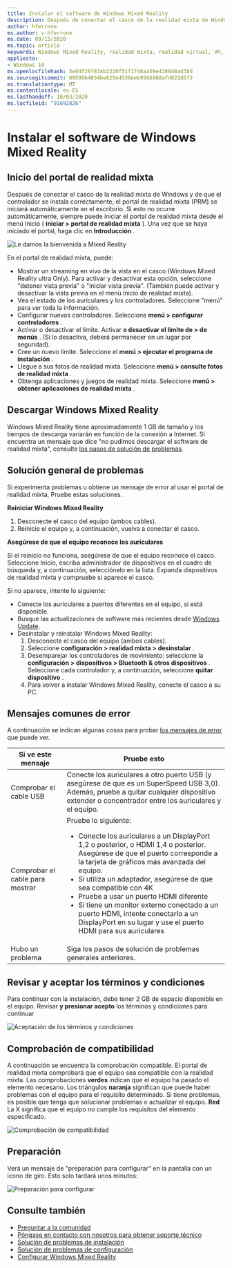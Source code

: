 ```yaml
---
title: Instalar el software de Windows Mixed Reality
description: Después de conectar el casco de la realidad mixta de Windows, use la aplicación del portal de realidad mixta para empezar a trabajar y descargar las características de Windows Mixed Reality.
author: hferrone
ms.author: v-hferrone
ms.date: 09/15/2020
ms.topic: article
keywords: Windows Mixed Reality, realidad mixta, realidad virtual, VR, MR, introducción, configuración, portal de realidad mixta
appliesto:
- Windows 10
ms.openlocfilehash: 5e04f29f834b2220f51f1748aa59e4188d8ad38d
ms.sourcegitcommit: 09599b4034be825e4536eeb9566968afd021d5f3
ms.translationtype: MT
ms.contentlocale: es-ES
ms.lasthandoff: 10/03/2020
ms.locfileid: "91692826"
---
```

# <a name="install-windows-mixed-reality-software"></a>Instalar el software de Windows Mixed Reality

## <a name="launch-mixed-reality-portal"></a>Inicio del portal de realidad mixta

Después de conectar el casco de la realidad mixta de Windows y de que el controlador se instala correctamente, el portal de realidad mixta (PRM) se iniciará automáticamente en el escritorio. Si esto no ocurre automáticamente, siempre puede iniciar el portal de realidad mixta desde el menú Inicio ( **iniciar > portal de realidad mixta** ). Una vez que se haya iniciado el portal, haga clic en **Introducción** .

![Le damos la bienvenida a Mixed Reality](images/1050px-mixedrealityportal.png)

En el portal de realidad mixta, puede:

* Mostrar un streaming en vivo de la vista en el casco (Windows Mixed Reality ultra Only). Para activar y desactivar esta opción, seleccione "detener vista previa" o "iniciar vista previa". (También puede activar y desactivar la vista previa en el menú Inicio de realidad mixta).
* Vea el estado de los auriculares y los controladores. Seleccione "menú" para ver toda la información.
* Configurar nuevos controladores. Seleccione **menú > configurar controladores** .
* Activar o desactivar el límite. Activar **o desactivar el límite de > de menús** . (Si lo desactiva, deberá permanecer en un lugar por seguridad).
* Cree un nuevo límite. Seleccione el **menú > ejecutar el programa de instalación** .
* Llegue a sus fotos de realidad mixta. Seleccione **menú > consulte fotos de realidad mixta** .
* Obtenga aplicaciones y juegos de realidad mixta. Seleccione **menú > obtener aplicaciones de realidad mixta** .

## <a name="download-windows-mixed-reality"></a>Descargar Windows Mixed Reality

Windows Mixed Reality tiene aproximadamente 1 GB de tamaño y los tiempos de descarga variarán en función de la conexión a Internet. Si encuentra un mensaje que dice "no pudimos descargar el software de realidad mixta", consulte [los pasos de solución de problemas](installation_errors.md#we-couldnt-download-the-mixed-reality-software-or-hang-tight-while-we-do-some-downloading).

## <a name="general-troubleshooting"></a>Solución general de problemas

Si experimenta problemas u obtiene un mensaje de error al usar el portal de realidad mixta, Pruebe estas soluciones.

**Reiniciar Windows Mixed Reality**

1. Desconecte el casco del equipo (ambos cables).
2. Reinicie el equipo y, a continuación, vuelva a conectar el casco.

**Asegúrese de que el equipo reconoce los auriculares**

Si el reinicio no funciona, asegúrese de que el equipo reconoce el casco. Seleccione Inicio, escriba administrador de dispositivos en el cuadro de búsqueda y, a continuación, selecciónelo en la lista. Expanda dispositivos de realidad mixta y compruebe si aparece el casco. 

Si no aparece, intente lo siguiente:
* Conecte los auriculares a puertos diferentes en el equipo, si está disponible.
* Busque las actualizaciones de software más recientes desde [Windows Update](https://support.microsoft.com/help/12373).
* Desinstalar y reinstalar Windows Mixed Reality:
    1. Desconecte el casco del equipo (ambos cables).
    2. Seleccione **configuración > realidad mixta > desinstalar** .
    3. Desemparejar los controladores de movimiento: seleccione la **configuración > dispositivos > Bluetooth & otros dispositivos** . Seleccione cada controlador y, a continuación, seleccione **quitar dispositivo** .
    4. Para volver a instalar Windows Mixed Reality, conecte el casco a su PC.

## <a name="common-error-messages"></a>Mensajes comunes de error

A continuación se indican algunas cosas para probar [los mensajes de error](error-codes.md) que puede ver.

| Si ve este mensaje | Pruebe esto |
| --- | --- |
| Comprobar el cable USB | Conecte los auriculares a otro puerto USB (y asegúrese de que es un SuperSpeed USB 3,0). Además, pruebe a quitar cualquier dispositivo extender o concentrador entre los auriculares y el equipo. |
| Comprobar el cable para mostrar | Pruebe lo siguiente: <ul><li>Conecte los auriculares a un DisplayPort 1,2 o posterior, o HDMI 1,4 o posterior. Asegúrese de que el puerto corresponde a la tarjeta de gráficos más avanzada del equipo.</li><li>Si utiliza un adaptador, asegúrese de que sea compatible con 4K</li><li>Pruebe a usar un puerto HDMI diferente</li><li>Si tiene un monitor externo conectado a un puerto HDMI, intente conectarlo a un DisplayPort en su lugar y use el puerto HDMI para sus auriculares</li></ul> |
| Hubo un problema | Siga los pasos de solución de problemas generales anteriores. |

## <a name="review-and-accept-terms-and-conditions"></a>Revisar y aceptar los términos y condiciones

Para continuar con la instalación, debe tener 2 GB de espacio disponible en el equipo. Revisar **y presionar acepto** los términos y condiciones para continuar

![Aceptación de los términos y condiciones](images/1050px-mixedrealityportalpage2.png)

## <a name="compatibility-check"></a>Comprobación de compatibilidad

A continuación se encuentra la comprobación compatible. El portal de realidad mixta comprobará que el equipo sea compatible con la realidad mixta. Las comprobaciones **verdes** indican que el equipo ha pasado el elemento necesario. Los triángulos **naranja** significan que puede haber problemas con el equipo para el requisito determinado. Si tiene problemas, es posible que tenga que solucionar problemas o actualizar el equipo. **Red** La X significa que el equipo no cumple los requisitos del elemento especificado.

![Comprobación de compatibilidad](images/1050px-compatcheck.png)

## <a name="getting-ready"></a>Preparación

Verá un mensaje de "preparación para configurar" en la pantalla con un icono de giro. Esto solo tardará unos minutos:

![Preparación para configurar](images/1050px-gettingsetup.png)

## <a name="see-also"></a>Consulte también
* [Preguntar a la comunidad](https://answers.microsoft.com)
* [Póngase en contacto con nosotros para obtener soporte técnico](https://support.microsoft.com/contactus/)
* [Solución de problemas de instalación](installation_errors.md)
* [Solución de problemas de configuración](set-up-questions.md)
* [Configurar Windows Mixed Reality](set-up-windows-mixed-reality.md)
